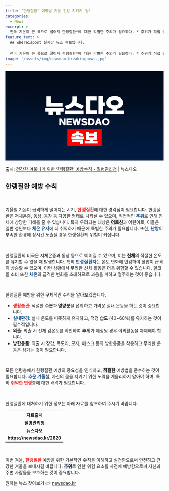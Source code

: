 ```yaml
---
title: ‘한랭질환’ 예방법 겨울 건강 지키기 팁!
categories:
  - News
excerpt: >
  전국 기온이 큰 폭으로 떨어져 한랭질환*에 대한 각별한 주의가 필요하다. * 추위가 직접 원인이 되어 인체에…
feature_text: >
  ## whereispost 실시간 뉴스 속보입니다.

  전국 기온이 큰 폭으로 떨어져 한랭질환*에 대한 각별한 주의가 필요하다. * 추위가 직접 원인이 되어 인체에…
image: '/assets/img/newsdao_breakingnews.jpg'
---
```


![뉴스다오 속보](/assets/img/newsdao_breakingnews.jpg)

<p>출처: <a href="https://newsdao.kr/2820" rel="dofollow">건강한 겨울나기 위한 ‘한랭질환’ 예방수칙 - 질병관리청</a> | 뉴스다오</p>

<h2 data-ke-size="size26">한랭질환 예방 수칙</h2>

<p data-ke-size="size16">&nbsp;</p>

겨울철 기온이 급격하게 떨어지는 시기, <b><span style="color: #ee2323;">한랭질환</span></b>에 대한 경각심이 필요합니다. 한랭질환은 저체온증, 동상, 동창 등 다양한 형태로 나타날 수 있으며, 직접적인 <b><span style="color: #1a5490;">추위</span></b>로 인해 인체에 상당한 피해를 줄 수 있습니다. 특히 우려되는 대상은 <b><span style="background-color: #21538527;">어르신</span></b>과 어린이로, 이들은 일반 성인보다 <b><span style="color: #1a5490;">체온 유지</span></b>에 더 취약하기 때문에 특별한 주의가 필요합니다. 또한, <b><span style="color: #1a5490;">난방</span></b>이 부족한 환경에 장시간 노출될 경우 한랭질환의 위험이 커집니다.

<p data-ke-size="size16">&nbsp;</p>

한랭질환의 비극은 저체온증과 동상 등으로 이어질 수 있으며, 이는 <b><span style="background-color: #21538527;">신체</span></b>의 적절한 온도를 유지할 수 없을 때 발생합니다. 특히 <b><span style="color: #1a5490;">만성질환자</span></b>는 온도 변화에 민감하여 혈압이 급격히 상승할 수 있으며, 이런 상황에서 무리한 신체 활동은 더욱 위험할 수 있습니다. 알코올 소비 또한 <b><span style="color: #1a5490;">체온</span></b>의 급격한 변화를 초래하므로 과음을 피하고 절주하는 것이 좋습니다.   

<p data-ke-size="size16">&nbsp;</p>

한랭질환 예방을 위한 구체적인 수칙을 알아보겠습니다.  

<ul>
<li><b><span style="color: #ee2323;">생활습관</span></b>: 적절한 <b>수분</b>과 <b>영양분</b>을 섭취하고 가벼운 실내 운동을 하는 것이 중요합니다.</li>
<li><b><span style="color: #1a5490;">실내환경</span></b>: 실내 온도를 따뜻하게 유지하고, 적정 <b>습도</b> (40~60%)를 유지하는 것이 필수적입니다.</li>
<li><b>외출</b>: 외출 시 전체 감온도를 확인하여 <b>추위</b>가 예상될 경우 야외활동을 자제해야 합니다.</li>
<li><b>방한용품</b>: 외출 시 장갑, 목도리, 모자, 마스크 등의 방한용품을 착용하고 무리한 운동은 삼가는 것이 필요합니다.</li>
</ul>

<p data-ke-size="size16">&nbsp;</p>

모든 연령층에서 한랭질환 예방의 중요성을 인식하고, <b><span style="background-color: #21538527;">적절한</span></b> 예방법을 준수하는 것이 필요합니다. <b><span style="color: #1a5490;">추운 겨울</span></b>철, 자신의 몸을 지키기 위한 노력을 게을리하지 말아야 하며, 특히 <b><span style="color: #ee2323;">취약한 연령</span></b>층에 대한 배려가 필요합니다.   

<p data-ke-size="size16">&nbsp;</p>

한랭질환에 대처하기 위한 정보는 아래 자료를 참조하여 주시기 바랍니다.  

<table>
<tr>
<td style="text-align: center; height: 17px;"><b>자료출처</b></td>
</tr>
<tr>
<td style="text-align: center; height: 17px;"><b>질병관리청</b></td>
</tr>
<tr>
<td style="text-align: center; height: 17px;"><b>뉴스다오</b></td>
</tr>
<tr>
<td style="text-align: center; height: 17px;"><b>https://newsdao.kr/2820</b></td>
</tr>
</table>

<p data-ke-size="size16">&nbsp;</p>

이번 겨울, <b><span style="color: #ee2323;">한랭질환</span></b> 예방을 위한 기본적인 수칙을 이해하고 실천함으로써 안전하고 건강한 겨울을 보내시길 바랍니다. <b><span style="background-color: #21538527;">추위</span></b>로 인한 위험 요소를 사전에 예방함으로써 자신과 주변 사람들을 보호하는 것이 중요합니다. 

원하는 뉴스 찾아보기 👉 <a href="https://newsdao.kr" rel="dofollow">newsdao.kr</a>


